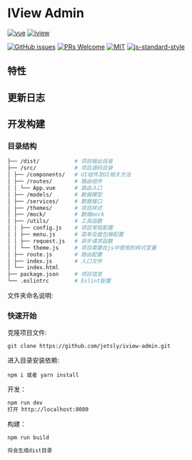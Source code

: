 # IView Admin

[![vue](https://img.shields.io/badge/vue-^2.4.2-brightgreen.svg?style=flat-square)](https://github.com/vuejs/vue)
[![iview](https://img.shields.io/badge/iview-^2.0.0_rc.19-yellowgreen.svg?style=flat-square)](https://github.com/iview/iview)

[![GitHub issues](https://img.shields.io/github/issues/Jetsly/iview-admin.svg?style=flat-square)](https://github.com/Jetsly/iview-admin/issues)
[![PRs Welcome](https://img.shields.io/badge/PRs-welcome-brightgreen.svg?style=flat-square)](https://github.com/Jetsly/iview-admin/pulls)
[![MIT](https://img.shields.io/dub/l/vibe-d.svg?style=flat-square)](http://opensource.org/licenses/MIT)
[![js-standard-style](https://img.shields.io/badge/code%20style-standard-brightgreen.svg)](http://standardjs.com)


## 特性



## 更新日志


## 开发构建

### 目录结构

```bash
├── /dist/           # 项目输出目录
├── /src/            # 项目源码目录
│ ├── /components/   # UI组件及UI相关方法
│ ├── /routes/       # 路由组件
│ │ └── App.vue      # 路由入口
│ ├── /models/       # 数据模型
│ ├── /services/     # 数据接口
│ ├── /themes/       # 项目样式
│ ├── /mock/         # 数据mock
│ ├── /utils/        # 工具函数
│ │ ├── config.js    # 项目常规配置
│ │ ├── menu.js      # 菜单及面包屑配置
│ │ ├── request.js   # 异步请求函数
│ │ └── theme.js     # 项目需要在js中使用到样式变量
│ ├── route.js       # 路由配置
│ ├── index.js       # 入口文件
│ └── index.html     
├── package.json     # 项目信息
└── .eslintrc        # Eslint配置
```

文件夹命名说明:


### 快速开始

克隆项目文件:

    git clone https://github.com/jetsly/iview-admin.git

进入目录安装依赖:

    npm i 或者 yarn install

开发：

```bash
npm run dev
打开 http://localhost:8080
```

构建：

```bash
npm run build

将会生成dist目录
```